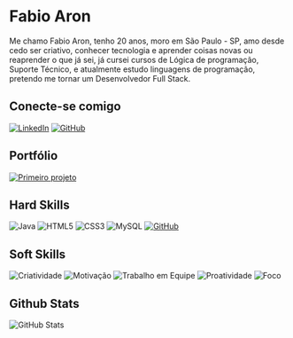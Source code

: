 # Fabio Aron
 Me chamo Fabio Aron, tenho 20 anos, moro em São Paulo - SP, amo desde cedo ser criativo, conhecer tecnologia e aprender coisas novas ou reaprender o que já sei, já cursei cursos de Lógica de programação, Suporte Técnico, e atualmente estudo linguagens de programação, pretendo me tornar um Desenvolvedor Full Stack.

## Conecte-se comigo
[![LinkedIn](https://img.shields.io/badge/LinkedIn-000?style=for-the-badge&logo=linkedin&logoColor=800080)](https://www.linkedin.com/in/fabioaron/)
[![GitHub](https://img.shields.io/badge/GitHub-000?style=for-the-badge&logo=github&logoColor=purple)](https://github.com/fabioaron)

## Portfólio
[![Primeiro projeto](https://img.shields.io/badge/-PRIMEIRO_SITE-000?logo=&Color=white&style=flat-square)](https://fabioaron.github.io/fabioaron/)

## Hard Skills
![Java](https://img.shields.io/badge/Java-000?style=for-the-badge&logo=java)
![HTML5](https://img.shields.io/badge/HTML5-000?style=for-the-badge&logo=html5&logoColor=800080)
![CSS3](https://img.shields.io/badge/CSS3-000?style=for-the-badge&logo=css3&logoColor=800080)
![MySQL](https://img.shields.io/badge/MySQL-000?style=for-the-badge&logo=mysql&logoColor=800080)
[![GitHub](https://img.shields.io/badge/GitHub-000?style=for-the-badge&logo=github&logoColor=purple)](+https://github.com/)

## Soft Skills
![Criatividade](https://img.shields.io/badge/-CRIATIVIDADE🧠-000?logo=&Color=white&style=flat-square)
![Motivação](https://img.shields.io/badge/MOTIVAÇÃO💪-000?logo=&Color=white&style=flat-square)
![Trabalho em Equipe](https://img.shields.io/badge/TRABALHO_EM_EQUIPE👥-000?logo=&Color=white&style=flat-square)
![Proatividade](https://img.shields.io/badge/PROATIVIDADE🏃‍♂️-000?logo=&Color=white&style=flat-square)
![Foco](https://img.shields.io/badge/FOCO👁-000?logo=&Color=white&style=flat-square)

## Github Stats

![GitHub Stats](https://github-readme-stats.vercel.app/api?username=fabioaron&theme=transparent&bg_color=000000&border_color=30A3DC&show_icons=true&icon_color=e0b0ff&title_color=800080&text_color=e6e6fa)
